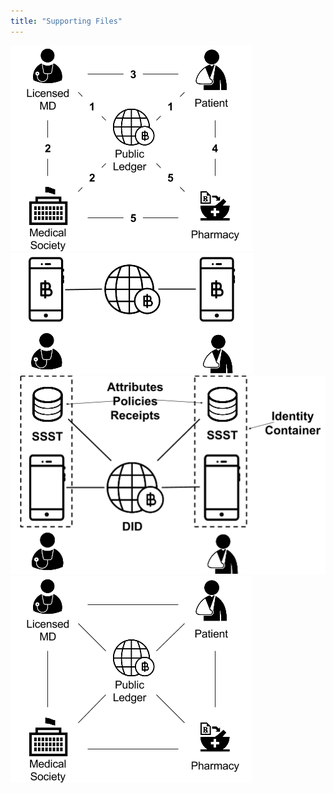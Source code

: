 ```yaml
---
title: "Supporting Files"
---
```



![](physician-patient-image-fig1.png)
![](physician-patient-image-fig2.png)
![](physician-patient-image-fig3.png)
![](physician-patient-image-fig4.png)